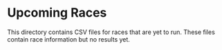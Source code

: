 # Upcoming Races

This directory contains CSV files for races that are yet to run.
These files contain race information but no results yet.